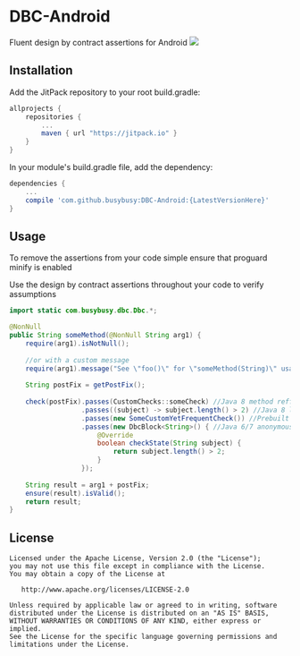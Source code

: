 # DBC-Android
Fluent design by contract assertions for Android
[![](https://jitpack.io/v/busybusy/DBC-Android.svg)](https://jitpack.io/#busybusy/DBC-Android)

## Installation
Add the JitPack repository to your root build.gradle:
```groovy
allprojects {
    repositories {
        ...
        maven { url "https://jitpack.io" }
    }
}
```

In your module's build.gradle file, add the dependency:
```groovy
dependencies {
    ...
    compile 'com.github.busybusy:DBC-Android:{LatestVersionHere}'
}
```

## Usage
To remove the assertions from your code simple ensure that proguard minify is enabled

Use the design by contract assertions throughout your code to verify assumptions
```java
import static com.busybusy.dbc.Dbc.*;

@NonNull
public String someMethod(@NonNull String arg1) {
    require(arg1).isNotNull();
    
    //or with a custom message
    require(arg1).message("See \"foo()\" for \"someMethod(String)\" usage example").isNotNull();
    
    String postFix = getPostFix();
    
    check(postFix).passes(CustomChecks::someCheck) //Java 8 method refference 
                  .passes((subject) -> subject.length() > 2) //Java 8 lambda syntax
                  .passes(new SomeCustomYetFrequentCheck()) //Prebuilt check with concrete type 
                  .passes(new DbcBlock<String>() { //Java 6/7 anonymous class   
                      @Override
                      boolean checkState(String subject) {
                          return subject.length() > 2;
                      }
                  }); 
    
    String result = arg1 + postFix;
    ensure(result).isValid();
    return result;
}
```

## License

    Licensed under the Apache License, Version 2.0 (the "License");
    you may not use this file except in compliance with the License.
    You may obtain a copy of the License at

       http://www.apache.org/licenses/LICENSE-2.0

    Unless required by applicable law or agreed to in writing, software
    distributed under the License is distributed on an "AS IS" BASIS,
    WITHOUT WARRANTIES OR CONDITIONS OF ANY KIND, either express or implied.
    See the License for the specific language governing permissions and
    limitations under the License.
